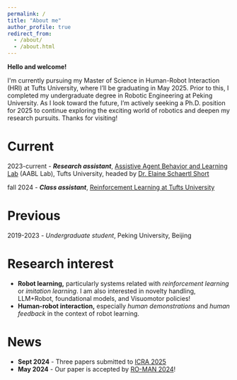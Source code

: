 ```yaml
---
permalink: /
title: "About me"
author_profile: true
redirect_from: 
  - /about/
  - /about.html
---
```


**Hello and welcome!**

 I'm currently pursuing my Master of Science in Human-Robot Interaction (HRI) at Tufts University, where I’ll be graduating in May 2025. Prior to this, I completed my undergraduate degree in Robotic Engineering at Peking University. As I look toward the future, I’m actively seeking a Ph.D. position for 2025 to continue exploring the exciting world of robotics and deepen my research pursuits. Thanks for visiting!


Current
======
2023-current - ***Research assistant***, [Assistive Agent Behavior and Learning Lab](https://aabl.cs.tufts.edu/) (AABL Lab), Tufts University, headed by [Dr. Elaine Schaertl Short](https://eshort.github.io/)

fall 2024 - ***Class assistant***, [Reinforcement Learning at Tufts University](https://www.cs.tufts.edu/comp/138/)

Previous
======
2019-2023 - *Undergraduate student*, Peking University, Beijing


Research interest
======
- **Robot learning,** particularly systems related with *reinforcement learning* or *imitation learning*. I am also interested in novelty handling, LLM+Robot, foundational models, and Visuomotor policies!
- **Human-robot interaction,** especially *human demonstrations* and *human feedback* in the context of robot learning.

News
======
- **Sept 2024** - Three papers submitted to [ICRA 2025](https://2025.ieee-icra.org/)
- **May 2024** - Our paper is accepted by [RO-MAN 2024](https://www.ro-man2024.org/)!
